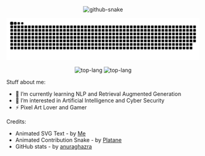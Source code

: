 <p align="center">
<picture>
  <source media="(prefers-color-scheme: dark)" srcset="https://time-five-reading.glitch.me/svg?text=Welcome+To+Wenyue%27s+Profile-Artificial+Intelligence+And+Cyber+Security&color=%2386cddf&height=200px&size=20&width=650px&fontStyle=VT323&speed=5000ms" />
  <source media="(prefers-color-scheme: light)" srcset="https://time-five-reading.glitch.me/svg?text=Welcome+To+Wenyue%27s+Profile-Artificial+Intelligence+And+Cyber+Security&color=%23203135&height=200px&size=20&width=650px&fontStyle=VT323&speed=5000ms" />
  <img alt="github-snake" src="https://time-five-reading.glitch.me/svg?text=Welcome+To+Wenyue%27s+Profile-Artificial+Intelligence-Cyber+Security" />
</picture>
</p>

<p align="center">
<picture>
  <source media="(prefers-color-scheme: dark)" srcset="https://raw.githubusercontent.com/dualbricks/dualbricks/output/github-contribution-grid-snake-dark.svg" />
  <source media="(prefers-color-scheme: light)" srcset="https://raw.githubusercontent.com/dualbricks/dualbricks/output/github-contribution-grid-snake.svg" />
  <img alt="github-snake" src="github-contribution-grid-snake.svg" />
</picture>
</p>

<p align="center">
  
<picture align="left">
  <source media="(prefers-color-scheme: dark)" srcset="https://adorable-irradiated-apricot.glitch.me/top-langs/?username=dualbricks&hide=Jupyter+Notebook&layout=compact&theme=dark" />
  <source media="(prefers-color-scheme: light)" srcset="https://adorable-irradiated-apricot.glitch.me/top-langs/?username=dualbricks&hide=Jupyter+Notebook&layout=compact&theme=default" />
  <img alt="top-lang" src="https://adorable-irradiated-apricot.glitch.me/top-langs/?username=dualbricks&hide=Jupyter+Notebook&layout=compact" />
</picture>
  
<picture align="right">
  <source media="(prefers-color-scheme: dark)" srcset="https://adorable-irradiated-apricot.glitch.me/?username=dualbricks&show_icons=true&theme=dark" />
  <source media="(prefers-color-scheme: light)" srcset="https://adorable-irradiated-apricot.glitch.me/?username=dualbricks&show_icons=true&theme=default" />
  <img alt="top-lang" src="https://adorable-irradiated-apricot.glitch.me/?username=dualbricks&show_icons=true" />
</picture>
  
</p>



Stuff about me:

- 🌱 I’m currently learning  NLP and Retrieval Augmented Generation
- 👯 I’m interested in Artificial Intelligence and Cyber Security
- ⚡ Pixel Art Lover and Gamer

Credits:
- Animated SVG Text - by [Me](https://github.com/dualbricks/profile-animation-generator)
- Animated Contribution Snake - by [Platane](https://github.com/Platane/snk)
- GitHub stats - by [anuraghazra](https://github.com/anuraghazra/github-readme-stats)






<!--
**dualbricks/dualbricks** is a ✨ _special_ ✨ repository because its `README.md` (this file) appears on your GitHub profile.

Here are some ideas to get you started:

- 🔭 I’m currently working on ...
- 🌱 I’m currently learning ...
- 👯 I’m looking to collaborate on ...
- 🤔 I’m looking for help with ...
- 💬 Ask me about ...
- 📫 How to reach me: ...
- 😄 Pronouns: ...
- ⚡ Fun fact: ...
-->
